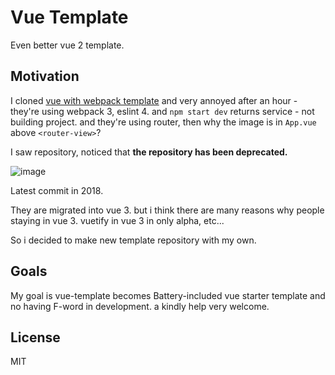 # Vue Template
Even better vue 2 template.

## Motivation

I cloned [vue with webpack template](https://github.com/vuejs-templates/webpack) and very annoyed after an hour - they're using webpack 3, eslint 4. and ```npm start dev``` returns service - not building project. and they're using router, then why the image is in ```App.vue``` above ```<router-view>```?

I saw repository, noticed that **the repository has been deprecated.**

![image](https://user-images.githubusercontent.com/32592965/120782274-ceb06400-c564-11eb-8641-742859471324.png)

Latest commit in 2018.

They are migrated into vue 3. but i think there are many reasons why people staying in vue 3. vuetify in vue 3 in only alpha, etc...

So i decided to make new template repository with my own.

## Goals

My goal is vue-template becomes Battery-included vue starter template and no having F-word in development. a kindly help very welcome.

## License

MIT